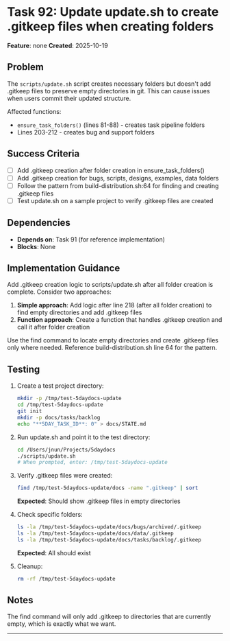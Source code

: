 # Task 92: Update update.sh to create .gitkeep files when creating folders

**Feature**: none
**Created**: 2025-10-19

## Problem
The `scripts/update.sh` script creates necessary folders but doesn't add .gitkeep files to preserve empty directories in git. This can cause issues when users commit their updated structure.

Affected functions:
- `ensure_task_folders()` (lines 81-88) - creates task pipeline folders
- Lines 203-212 - creates bug and support folders

## Success Criteria
- [ ] Add .gitkeep creation after folder creation in ensure_task_folders()
- [ ] Add .gitkeep creation for bugs, scripts, designs, examples, data folders
- [ ] Follow the pattern from build-distribution.sh:64 for finding and creating .gitkeep files
- [ ] Test update.sh on a sample project to verify .gitkeep files are created

## Dependencies
- **Depends on**: Task 91 (for reference implementation)
- **Blocks**: None

## Implementation Guidance

Add .gitkeep creation logic to scripts/update.sh after all folder creation is complete. Consider two approaches:

1. **Simple approach**: Add logic after line 218 (after all folder creation) to find empty directories and add .gitkeep files
2. **Function approach**: Create a function that handles .gitkeep creation and call it after folder creation

Use the find command to locate empty directories and create .gitkeep files only where needed. Reference build-distribution.sh line 64 for the pattern.

## Testing
1. Create a test project directory:
   ```bash
   mkdir -p /tmp/test-5daydocs-update
   cd /tmp/test-5daydocs-update
   git init
   mkdir -p docs/tasks/backlog
   echo "**5DAY_TASK_ID**: 0" > docs/STATE.md
   ```

2. Run update.sh and point it to the test directory:
   ```bash
   cd /Users/jnun/Projects/5daydocs
   ./scripts/update.sh
   # When prompted, enter: /tmp/test-5daydocs-update
   ```

3. Verify .gitkeep files were created:
   ```bash
   find /tmp/test-5daydocs-update/docs -name ".gitkeep" | sort
   ```
   **Expected**: Should show .gitkeep files in empty directories

4. Check specific folders:
   ```bash
   ls -la /tmp/test-5daydocs-update/docs/bugs/archived/.gitkeep
   ls -la /tmp/test-5daydocs-update/docs/data/.gitkeep
   ls -la /tmp/test-5daydocs-update/docs/tasks/backlog/.gitkeep
   ```
   **Expected**: All should exist

5. Cleanup:
   ```bash
   rm -rf /tmp/test-5daydocs-update
   ```

## Notes
The find command will only add .gitkeep to directories that are currently empty, which is exactly what we want.

---

<!--
Workflow Reminder:
1. Start in docs/tasks/backlog/
2. Move to docs/tasks/next/ during sprint planning
3. Move to docs/tasks/working/ when starting work
4. Move to docs/tasks/review/ when complete
5. Move to docs/tasks/live/ after approval

If blocked, move back to docs/tasks/next/
-->
